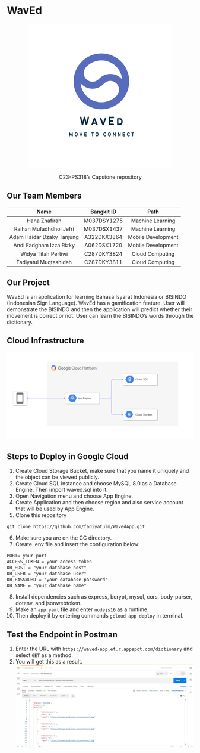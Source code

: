 # WavEd
<p align="center">
 <img src="https://github.com/fadiyatulm/WavedApp/blob/main/pic/logo.png" alt="Project logo"></a>
</p>
<p align="center">
C23-PS318’s Capstone repository
</p>

## Our Team Members
| Name                      | Bangkit ID  | Path                |
|  :--------------------:   |  :------:   | :------------:      |
| Hana Zhafirah             | M037DSY1275 | Machine Learning    |
| Raihan Mufadhdhol Jefri   | M037DSX1437 | Machine Learning    |
| Adam Haidar Dzaky Tanjung | A322DKX3864 | Mobile Development  |
| Andi Fadgham Izza Rizky   | A062DSX1720 | Mobile Development  |
| Widya Titah Pertiwi       | C287DKY3824 | Cloud Computing     |
| Fadiyatul Muqtashidah     | C287DKY3811 | Cloud Computing     |

## Our Project
WavEd is an application for learning Bahasa Isyarat Indonesia or BISINDO (Indonesian Sign Language). WavEd has a gamification feature. User will
demonstrate the BISINDO and then the application will predict whether their movement is correct or not. User can learn the BISINDO’s words through
the dictionary.

## Cloud Infrastructure
![CloudInfrastructure](https://github.com/fadiyatulm/WavedApp/blob/main/pic/infrastructure.png)

## Steps to Deploy in Google Cloud
1. Create Cloud Storage Bucket, make sure that you name it uniquely and the object can be viewed publicly.
2. Create Cloud SQL instance and choose MySQL 8.0 as a Database Engine. Then import waved.sql into it.
3. Open Navigation menu and choose App Engine.
4. Create Application and then choose region and also service account that will be used by App Engine.
5. Clone this repository
```
git clone https://github.com/fadiyatulm/WavedApp.git
```
6. Make sure you are on the CC directory.
7. Create .env file and insert the configuration below:
```
PORT= your port
ACCESS_TOKEN = your access token
DB_HOST = "your database host"
DB_USER = "your database user"
DB_PASSWORD = "your database password"
DB_NAME = "your database name"
```
8. Install dependencies such as express, bcrypt, mysql, cors, body-parser, dotenv, and jsonwebtoken.
9. Make an ```app.yaml``` file and enter ```nodejs16``` as a runtime.
10. Then deploy it by entering commands ```gcloud app deploy``` in terminal.

## Test the Endpoint in Postman
1. Enter the URL with ```https://waved-app.et.r.appspot.com/dictionary``` and select ```GET``` as a method.
2. You will get this as a result.
![Result](https://github.com/fadiyatulm/WavedApp/blob/main/pic/Screenshot%202023-06-15%20151818.png)




